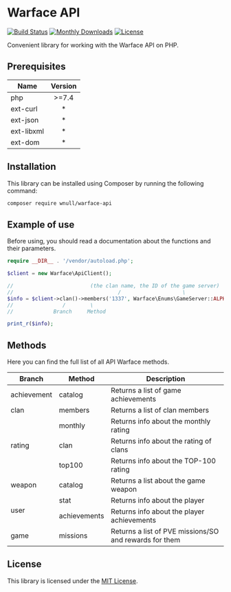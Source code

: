 # Warface API 

[![Build Status](https://travis-ci.com/wnull/warface-api.svg?branch=master)](https://travis-ci.com/wnull/warface-api)
[![Monthly Downloads](https://poser.pugx.org/wnull/warface-api/d/monthly)](//packagist.org/packages/wnull/warface-api)
[![License](https://poser.pugx.org/wnull/warface-api/license)](//packagist.org/packages/wnull/warface-api)

Convenient library for working with the Warface API on PHP.

## Prerequisites

|    Name    | Version |
|    ---     |  :---:  |
| php        | \>=7.4  |
| ext-curl   |    *    |
| ext-json   |    *    |
| ext-libxml |    *    |
| ext-dom    |    *    |

## Installation

This library can be installed using Composer by running the following command:

```sh
composer require wnull/warface-api
```

## Example of use

Before using, you should read a documentation about the functions and their parameters. 

```php
require __DIR__ . '/vendor/autoload.php';

$client = new Warface\ApiClient();

//                         (the clan name, the ID of the game server)
//                                  /                    \
$info = $client->clan()->members('1337', Warface\Enums\GameServer::ALPHA);
//                /        \
//             Branch     Method

print_r($info);
```

## Methods

Here you can find the full list of all API Warface methods.

<table>
  <thead>
    <tr>
      <th>Branch</th>
      <th>Method</th>
      <th>Description</th>
    </tr>
  </thead>
  <tbody>
    <tr>
      <td>achievement</td>
      <td>catalog</td>
      <td>Returns a list of game achievements</td>
    </tr>
    <tr>
      <td>clan</td>
      <td>members</td>
      <td>Returns a list of clan members</td>
    </tr>
    <tr>
      <td rowspan="3">rating</td>
      <td>monthly</td>
      <td>Returns info about the monthly rating</td>
    </tr>
    <tr>
      <td>clan</td>
      <td>Returns info about the rating of clans</td>
    </tr>
    <tr>
      <td>top100</td>
      <td>Returns info about the TOP-100 rating</td>
    </tr>
    <tr>
      <td>weapon</td>
      <td>catalog</td>
      <td>Returns a list about the game weapon</td>
    </tr>
    <tr>
      <td rowspan="2">user</td>
      <td>stat</td>
      <td>Returns info about the player</td>
    </tr>
    <tr>
      <td>achievements</td>
      <td>Returns info about the player achievements</td>
    </tr>
	<tr>
	  <td>game</td>
	  <td>missions</td>
	  <td>Returns a list of PVE missions/SO  and rewards for them</td>
	</tr>
  </tbody>
</table>

## License

This library is licensed under the [MIT License](https://github.com/wnull/warface-api/blob/master/LICENSE).